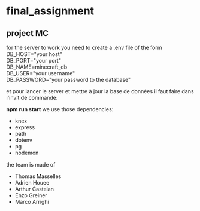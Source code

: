 # final_assignment
## project MC
for the server to work you need to create a .env file of the form  
DB_HOST="your host"  
DB_PORT="your port"  
DB_NAME=minecraft_db  
DB_USER="your username"  
DB_PASSWORD="your password to the database"  

et pour lancer le server et mettre à jour la base de données il faut faire dans l'invit de commande:

**npm run start**
we use those dependencies: 
* knex
* express
* path
* dotenv
* pg
* nodemon

the team is made of
* Thomas Masselles  
* Adrien Houee  
* Arthur Castelan  
* Enzo Greiner  
* Marco  Arrighi  
